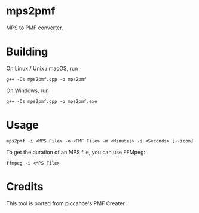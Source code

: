 # mps2pmf
 MPS to PMF converter.

# Building
On Linux / Unix / macOS, run
``` shell
g++ -Os mps2pmf.cpp -o mps2pmf
```
On Windows, run
``` shell
g++ -Os mps2pmf.cpp -o mps2pmf.exe
```

# Usage
``` shell
mps2pmf -i <MPS File> -o <PMF File> -m <Minutes> -s <Seconds> [--icon]
```

To get the duration of an MPS file, you can use FFMpeg:
``` shell
ffmpeg -i <MPS File>
```

# Credits
This tool is ported from piccahoe's PMF Creater.